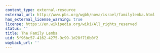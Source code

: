 ```yaml
---
content_type: external-resource
external_url: http://www.pbs.org/wgbh/nova/israel/familylemba.html
has_external_license_warning: true
license: https://en.wikipedia.org/wiki/All_rights_reserved
status: ''
title: The Family Lemba
uid: 5f96bc57-4162-4275-9c99-1d28f716b0f2
wayback_url: ''
---
```

